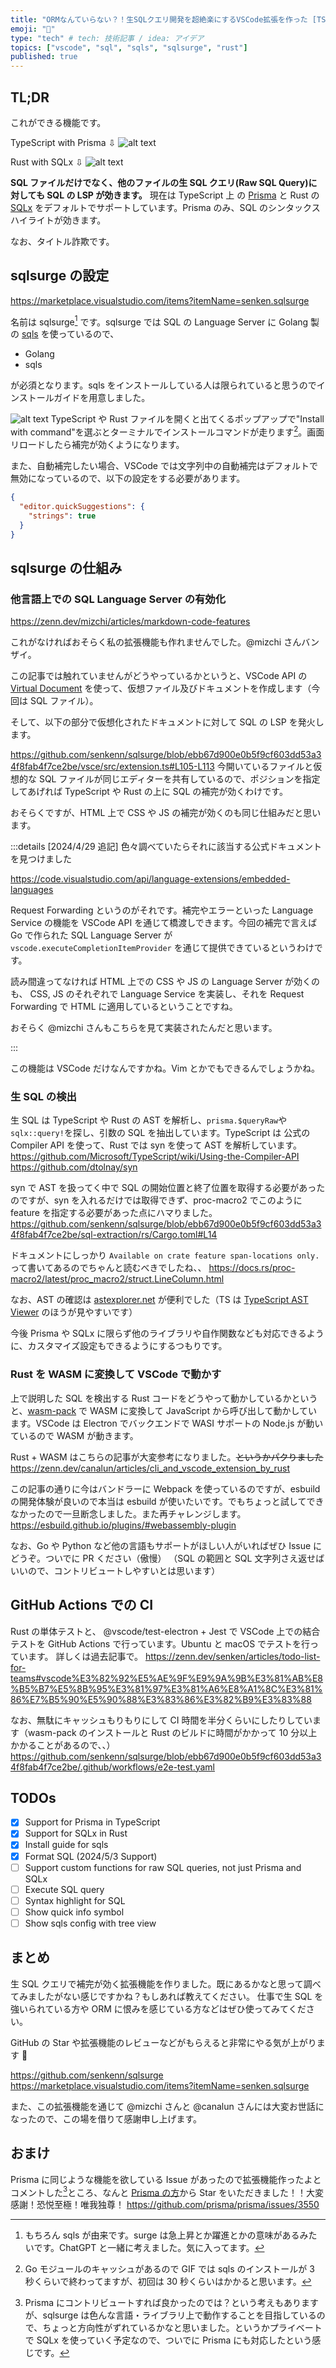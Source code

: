 ```yaml
---
title: "ORMなんていらない？！生SQLクエリ開発を超絶楽にするVSCode拡張を作った [TS+Rust+WASM]"
emoji: "🎉"
type: "tech" # tech: 技術記事 / idea: アイデア
topics: ["vscode", "sql", "sqls", "sqlsurge", "rust"]
published: true
---
```


## TL;DR

これができる機能です。

TypeScript with Prisma ⇩
![alt text](/images/vscode-sqlsurge/image.png)

Rust with SQLx ⇩
![alt text](/images/vscode-sqlsurge/image-1.png)

**SQL ファイルだけでなく、他のファイルの生 SQL クエリ(Raw SQL Query)に対しても SQL の LSP が効きます。**
現在は TypeScript 上 の [Prisma](https://github.com/prisma/prisma) と Rust の [SQLx](https://github.com/launchbadge/sqlx) をデフォルトでサポートしています。Prisma のみ、SQL のシンタックスハイライトが効きます。

なお、タイトル詐欺です。

## sqlsurge の設定

https://marketplace.visualstudio.com/items?itemName=senken.sqlsurge

名前は sqlsurge[^1] です。sqlsurge では SQL の Language Server に Golang 製 の [sqls](https://github.com/sqls-server/sqls) を使っているので、

[^1]: もちろん sqls が由来です。surge は急上昇とか躍進とかの意味があるみたいです。ChatGPT と一緒に考えました。気に入ってます。

- Golang
- sqls

が必須となります。sqls をインストールしている人は限られていると思うのでインストールガイドを用意しました。

![alt text](/images/vscode-sqlsurge/sqlsurge-cut.gif)
TypeScript や Rust ファイルを開くと出てくるポップアップで"Install with command"を選ぶとターミナルでインストールコマンドが走ります[^2]。画面リロードしたら補完が効くようになります。

[^2]: Go モジュールのキャッシュがあるので GIF では sqls のインストールが 3 秒くらいで終わってますが、初回は 30 秒くらいはかかると思います。

また、自動補完したい場合、VSCode では文字列中の自動補完はデフォルトで無効になっているので、以下の設定をする必要があります。

```json
{
  "editor.quickSuggestions": {
    "strings": true
  }
}
```

## sqlsurge の仕組み

### 他言語上での SQL Language Server の有効化

https://zenn.dev/mizchi/articles/markdown-code-features

これがなければおそらく私の拡張機能も作れませんでした。@mizchi さんバンザイ。

この記事では触れていませんがどうやっているかというと、VSCode API の [Virtual Document](https://code.visualstudio.com/api/extension-guides/virtual-documents) を使って、仮想ファイル及びドキュメントを作成します（今回は SQL ファイル）。

そして、以下の部分で仮想化されたドキュメントに対して SQL の LSP を発火します。

https://github.com/senkenn/sqlsurge/blob/ebb67d900e0b5f9cf603dd53a34f8fab4f7ce2be/vsce/src/extension.ts#L105-L113
今開いているファイルと仮想的な SQL ファイルが同じエディターを共有しているので、ポジションを指定してあげれば TypeScript や Rust の上に SQL の補完が効くわけです。

おそらくですが、HTML 上で CSS や JS の補完が効くのも同じ仕組みだと思います。

:::details [2024/4/29 追記] 色々調べていたらそれに該当する公式ドキュメントを見つけました

https://code.visualstudio.com/api/language-extensions/embedded-languages

Request Forwarding というのがそれです。補完やエラーといった Language Service の機能を VSCode API を通じて橋渡しできます。今回の補完で言えば Go で作られた SQL Language Server が `vscode.executeCompletionItemProvider` を通じて提供できているというわけです。

読み間違ってなければ HTML 上での CSS や JS の Language Server が効くのも、 CSS, JS のそれぞれで Language Service を実装し、それを Request Forwarding で HTML に適用しているということですね。

おそらく @mizchi さんもこちらを見て実装されたんだと思います。

:::

この機能は VSCode だけなんですかね。Vim とかでもできるんでしょうかね。

### 生 SQL の検出

生 SQL は TypeScript や Rust の AST を解析し、`prisma.$queryRaw`や`sqlx::query!`を探し、引数の SQL を抽出しています。TypeScript は 公式の Compiler API を使って、Rust では syn を使って AST を解析しています。
https://github.com/Microsoft/TypeScript/wiki/Using-the-Compiler-API
https://github.com/dtolnay/syn

syn で AST を扱ってく中で SQL の開始位置と終了位置を取得する必要があったのですが、syn を入れるだけでは取得できず、proc-macro2 でこのように feature を指定する必要があった点にハマりました。
https://github.com/senkenn/sqlsurge/blob/ebb67d900e0b5f9cf603dd53a34f8fab4f7ce2be/sql-extraction/rs/Cargo.toml#L14

ドキュメントにしっかり `Available on crate feature span-locations only.` って書いてあるのでちゃんと読むべきでしたね、、
https://docs.rs/proc-macro2/latest/proc_macro2/struct.LineColumn.html

なお、AST の確認は [astexplorer.net](https://astexplorer.net/) が便利でした（TS は [TypeScript AST Viewer](https://ts-ast-viewer.com/) のほうが見やすいです）

今後 Prisma や SQLx に限らず他のライブラリや自作関数なども対応できるように、カスタマイズ設定もできるようにするつもりです。

### Rust を WASM に変換して VSCode で動かす

上で説明した SQL を検出する Rust コードをどうやって動かしているかというと、[wasm-pack](https://github.com/rustwasm/wasm-pack) で WASM に変換して JavaScript から呼び出して動かしています。VSCode は Electron でバックエンドで WASI サポートの Node.js が動いているので WASM が動きます。

Rust + WASM はこちらの記事が大変参考になりました。~~というかパクりました~~
https://zenn.dev/canalun/articles/cli_and_vscode_extension_by_rust

この記事の通りに今はバンドラーに Webpack を使っているのですが、esbuild の開発体験が良いので本当は esbuild が使いたいです。でもちょっと試してできなかったので一旦断念しました。また再チャレンジします。
https://esbuild.github.io/plugins/#webassembly-plugin

なお、Go や Python など他の言語もサポートがほしい人がいればぜひ Issue にどうぞ。ついでに PR ください（傲慢）
（SQL の範囲と SQL 文字列さえ返せばいいので、コントリビュートしやすいとは思います）

## GitHub Actions での CI

Rust の単体テストと、 @vscode/test-electron + Jest で VSCode 上での結合テストを GitHub Actions で行っています。Ubuntu と macOS でテストを行っています。
詳しくは過去記事で。
https://zenn.dev/senken/articles/todo-list-for-teams#vscode%E3%82%92%E5%AE%9F%E9%9A%9B%E3%81%AB%E8%B5%B7%E5%8B%95%E3%81%97%E3%81%A6%E8%A1%8C%E3%81%86%E7%B5%90%E5%90%88%E3%83%86%E3%82%B9%E3%83%88

なお、無駄にキャッシュもりもりにして CI 時間を半分くらいにしたりしています（wasm-pack のインストールと Rust のビルドに時間がかかって 10 分以上かかることがあるので、、）
https://github.com/senkenn/sqlsurge/blob/ebb67d900e0b5f9cf603dd53a34f8fab4f7ce2be/.github/workflows/e2e-test.yaml

## TODOs

- [x] Support for Prisma in TypeScript
- [x] Support for SQLx in Rust
- [x] Install guide for sqls
- [x] Format SQL (2024/5/3 Support)
- [ ] Support custom functions for raw SQL queries, not just Prisma and SQLx
- [ ] Execute SQL query
- [ ] Syntax highlight for SQL
- [ ] Show quick info symbol
- [ ] Show sqls config with tree view

## まとめ

生 SQL クエリで補完が効く拡張機能を作りました。既にあるかなと思って調べてみましたがない感じですかね？もしあれば教えてください。
仕事で生 SQL を強いられている方や ORM に恨みを感じている方などはぜひ使ってみてください。

GitHub の Star や拡張機能のレビューなどがもらえると非常にやる気が上がります :pray:

https://github.com/senkenn/sqlsurge
https://marketplace.visualstudio.com/items?itemName=senken.sqlsurge

また、この拡張機能を通じて @mizchi さんと @canalun さんには大変お世話になったので、この場を借りて感謝申し上げます。

## おまけ

Prisma に同じような機能を欲している Issue があったので拡張機能作ったよとコメントした[^3]ところ、なんと [Prisma の方](https://github.com/aqrln)から Star をいただきました！！大変感謝！恐悦至極！唯我独尊！
https://github.com/prisma/prisma/issues/3550

[^3]: Prisma にコントリビュートすれば良かったのでは？という考えもありますが、sqlsurge は色んな言語・ライブラリ上で動作することを目指しているので、ちょっと方向性がずれているかなと思いました。というかプライベートで SQLx を使っていく予定なので、ついでに Prisma にも対応したという感じです。
